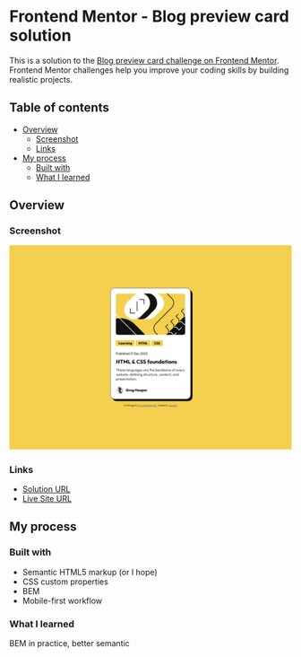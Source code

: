 # Frontend Mentor - Blog preview card solution

This is a solution to the [Blog preview card challenge on Frontend Mentor](https://www.frontendmentor.io/challenges/blog-preview-card-ckPaj01IcS). Frontend Mentor challenges help you improve your coding skills by building realistic projects.

## Table of contents

- [Overview](#overview)
  - [Screenshot](#screenshot)
  - [Links](#links)
- [My process](#my-process)
  - [Built with](#built-with)
  - [What I learned](#what-i-learned)

## Overview

### Screenshot

![](./preview.png)

### Links

- [Solution URL](https://www.frontendmentor.io/solutions/blog-preview-with-multiple-tags-S8bVy-GB4A)
- [Live Site URL](https://blog-preview-card-zeta-mocha.vercel.app/)

## My process

### Built with

- Semantic HTML5 markup (or I hope)
- CSS custom properties
- BEM
- Mobile-first workflow

### What I learned

BEM in practice, better semantic
